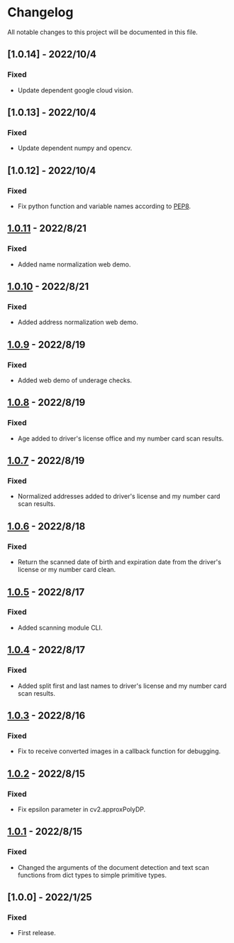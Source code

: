 # Changelog
All notable changes to this project will be documented in this file.

## [1.0.14] - 2022/10/4
### Fixed
- Update dependent google cloud vision.

## [1.0.13] - 2022/10/4
### Fixed
- Update dependent numpy and opencv.

## [1.0.12] - 2022/10/4
### Fixed
- Fix python function and variable names according to [PEP8](https://pep8.org/).

## [1.0.11] - 2022/8/21
### Fixed
- Added name normalization web demo.

## [1.0.10] - 2022/8/21
### Fixed
- Added address normalization web demo.

## [1.0.9] - 2022/8/19
### Fixed
- Added web demo of underage checks.

## [1.0.8] - 2022/8/19
### Fixed
- Age added to driver's license office and my number card scan results.

## [1.0.7] - 2022/8/19
### Fixed
- Normalized addresses added to driver's license and my number card scan results.

## [1.0.6] - 2022/8/18
### Fixed
- Return the scanned date of birth and expiration date from the driver's license or my number card clean.

## [1.0.5] - 2022/8/17
### Fixed
- Added scanning module CLI.

## [1.0.4] - 2022/8/17
### Fixed
- Added split first and last names to driver's license and my number card scan results.

## [1.0.3] - 2022/8/16
### Fixed
- Fix to receive converted images in a callback function for debugging.

## [1.0.2] - 2022/8/15
### Fixed
- Fix epsilon parameter in cv2.approxPolyDP.

## [1.0.1] - 2022/8/15
### Fixed
- Changed the arguments of the document detection and text scan functions from dict types to simple primitive types.

## [1.0.0] - 2022/1/25
### Fixed
- First release.

[1.0.1]: https://github.com/takuya-motoshima/document-scanner/compare/v1.0.0...v1.0.1
[1.0.2]: https://github.com/takuya-motoshima/document-scanner/compare/v1.0.1...v1.0.2
[1.0.3]: https://github.com/takuya-motoshima/document-scanner/compare/v1.0.2...v1.0.3
[1.0.4]: https://github.com/takuya-motoshima/document-scanner/compare/v1.0.3...v1.0.4
[1.0.5]: https://github.com/takuya-motoshima/document-scanner/compare/v1.0.4...v1.0.5
[1.0.6]: https://github.com/takuya-motoshima/document-scanner/compare/v1.0.5...v1.0.6
[1.0.7]: https://github.com/takuya-motoshima/document-scanner/compare/v1.0.6...v1.0.7
[1.0.8]: https://github.com/takuya-motoshima/document-scanner/compare/v1.0.7...v1.0.8
[1.0.9]: https://github.com/takuya-motoshima/document-scanner/compare/v1.0.8...v1.0.9
[1.0.10]: https://github.com/takuya-motoshima/document-scanner/compare/v1.0.9...v1.0.10
[1.0.11]: https://github.com/takuya-motoshima/document-scanner/compare/v1.0.10...v1.0.11